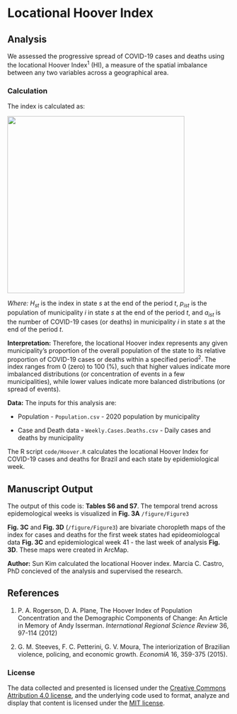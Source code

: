 # Locational Hoover Index


## Analysis
We assessed the progressive spread of COVID-19 cases and deaths using the locational Hoover Index<sup>1</sup> (HI), a measure of the spatial imbalance between any two variables across a geographical area.

### Calculation
The index is calculated as:

<img src = "https://user-images.githubusercontent.com/43140693/111040876-6178b100-8403-11eb-960a-4d8f0f4950d7.png" width = "400px">


*Where:* *H<sub>st</sub>* is the index in state *s* at the end of the period *t*, *p<sub>ist</sub>* is the population of municipality *i* in state *s* at the end of the period *t*, and *a<sub>ist</sub>* is the number of COVID-19 cases (or deaths) in municipality *i* in state *s* at the end of the period *t*. 

__Interpretation:__ Therefore, the locational Hoover index represents any given municipality’s proportion of the overall population of the state to its relative proportion of COVID-19 cases or deaths within a specified period<sup>2</sup>. The index ranges from 0 (zero) to 100 (%), such that higher values indicate more imbalanced distributions (or concentration of events in a few municipalities), while lower values indicate more balanced distributions (or spread of events). 


__Data:__ The inputs for this analysis are:
- Population - `Population.csv`  - 2020 population by municipality

- Case and Death data - `Weekly.Cases.Deaths.csv` - Daily cases and deaths by municipality

The R script `code/Hoover.R` calculates the locational Hoover Index for COVID-19 cases and deaths for Brazil and each state by epidemiological week.


## Manuscript Output
The output of this code is: __Tables S6 and S7__. The temporal trend across epidemological weeks is visualized in __Fig. 3A__ `/figure/Figure3`

__Fig. 3C__ and __Fig. 3D__ (`/figure/Figure3`) are bivariate choropleth maps of the index for cases and deaths for the first week states had epideomiologcal data __Fig. 3C__ and epidemiological week 41 - the last week of analysis __Fig. 3D__. These maps were created in ArcMap.

__Author:__ Sun Kim calculated the locational Hoover index. Marcia C. Castro, PhD concieved of the analysis and supervised the research.

## References
1. P. A. Rogerson, D. A. Plane, The Hoover Index of Population Concentration and the Demographic Components of Change: An Article in Memory of Andy Isserman. *International Regional Science Review* 36, 97-114 (2012)

2. G. M. Steeves, F. C. Petterini, G. V. Moura, The interiorization of Brazilian violence, policing, and economic growth. *EconomiA* 16, 359-375 (2015).



### License
The data collected and presented is licensed under the [Creative Commons Attribution 4.0 license](https://creativecommons.org/licenses/by/4.0/), and the underlying code used to format, analyze and display that content is licensed under the [MIT license](http://opensource.org/licenses/mit-license.php).
